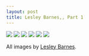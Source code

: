 ```yaml
---
layout: post
title: Lesley Barnes,, Part 1
---
```


![]({{site_url}}/images/LesleyBarnes1.jpg)
![]({{site_url}}/images/LesleyBarnes2.jpg)
![]({{site_url}}/images/LesleyBarnes3.jpg)
![]({{site_url}}/images/LesleyBarnes4.jpg)
![]({{site_url}}/images/LesleyBarnes5.jpg)
![]({{site_url}}/images/LesleyBarnes6.jpg)

All images by [Lesley Barnes](http://www.lesleybarnes.co.uk/).